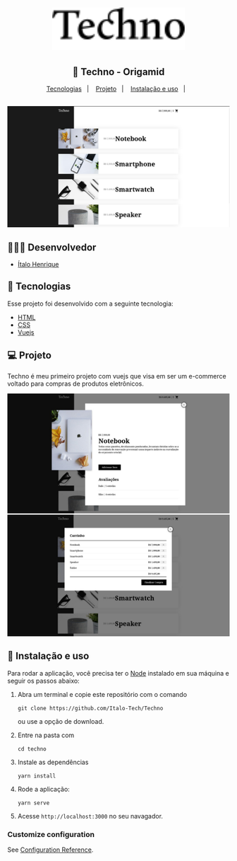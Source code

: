 <div>
    <h1 align="center">
        <img alt="DevRadar" title="#DevRadar" src="./public/github/techno.svg" width="300px" />
    </h1>
</div>

<div align="center">
    <h2> 🚀 Techno - Origamid </h2>
</div>

<p align="center">
  <a href="#rocket-tecnologias">Tecnologias</a>&nbsp;&nbsp;&nbsp;|&nbsp;&nbsp;&nbsp;
  <a href="#-projeto">Projeto</a>&nbsp;&nbsp;&nbsp;|&nbsp;&nbsp;&nbsp;
  <a href="#wrench-instalação-e-uso">Instalação e uso</a>&nbsp;&nbsp;&nbsp;|&nbsp;&nbsp;&nbsp;
</p>

</br>

<div align="center">
  <img alt="Frontend-Web" src="./public/github/techno-1.jpg">
</div>

## 👨🏼‍💻 Desenvolvedor 

- [Ítalo Henrique](https://www.linkedin.com/in/italo-tech/)

## :rocket: Tecnologias

Esse projeto foi desenvolvido com a seguinte tecnologia:

- [HTML](https://devdocs.io/html/)
- [CSS](https://devdocs.io/css/)
- [Vuejs](https://vuex.vuejs.org/)

## 💻 Projeto

Techno é meu primeiro projeto com vuejs que visa em ser um e-commerce voltado para compras de produtos eletrônicos.

<div align="center">
  <img alt="Frontend-Web" src="./public/github/techno-2.jpg">
  <img alt="Frontend-Mobile" src="./public/github/techno-3.jpg">
</div>

## :wrench: Instalação e uso

Para rodar a aplicação, você precisa ter o [Node](https://nodejs.org/en/) instalado em sua máquina e seguir os passos abaixo:

1) Abra um terminal e copie este repositório com o comando
    ```
    git clone https://github.com/Italo-Tech/Techno
    ```
    ou use a opção de download.
    
2) Entre na pasta com
    ```
    cd techno
    ```

3) Instale as dependências
   
    ```
    yarn install
    ```
    
4) Rode a aplicação:
    ```
    yarn serve
    ```
    
5) Acesse ```http://localhost:3000``` no seu navagador.    

### Customize configuration
See [Configuration Reference](https://cli.vuejs.org/config/).
